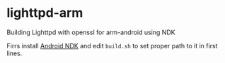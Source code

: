 # lighttpd-arm
Building Lighttpd with openssl for arm-android using NDK

Firrs install [Android NDK](https://developer.android.com/ndk/downloads) and edit `build.sh` to set proper path to it in first lines.
